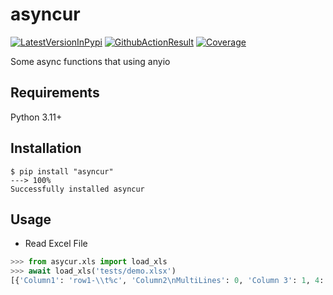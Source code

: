 # asyncur
[![LatestVersionInPypi](https://img.shields.io/pypi/v/asyncur.svg?style=flat)](https://pypi.python.org/pypi/asyncur)
[![GithubActionResult](https://github.com/waketzheng/asyncur/workflows/ci/badge.svg)](https://github.com/waketzheng/asyncur/actions?query=workflow:ci)
[![Coverage](https://coveralls.io/repos/github/waketzheng/asyncur/badge.svg)](https://coveralls.io/github/waketzheng/asyncur)

Some async functions that using anyio

## Requirements

Python 3.11+

## Installation

<div class="termy">

```console
$ pip install "asyncur"
---> 100%
Successfully installed asyncur
```

## Usage

- Read Excel File
```py
>>> from asycur.xls import load_xls
>>> await load_xls('tests/demo.xlsx')
[{'Column1': 'row1-\\t%c', 'Column2\nMultiLines': 0, 'Column 3': 1, 4: ''}, {'Column1': 'r2c1\n00', 'Column2\nMultiLines': 'r2 c2', 'Column 3': 2, 4: ''}]
```
